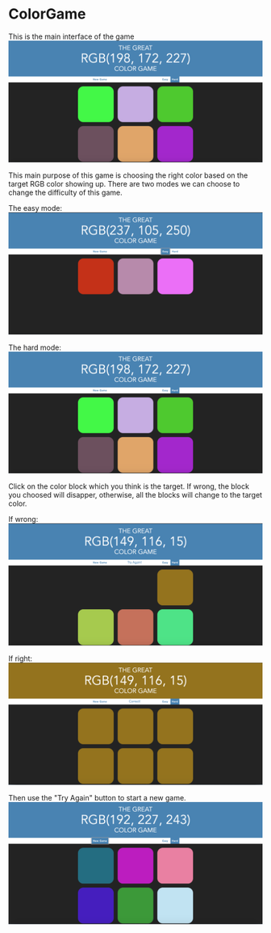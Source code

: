 # ColorGame

This is the main interface of the game
![](https://github.com/Rule1029/ColorGame/raw/master/ColorGame/%E6%88%AA%E5%B1%8F2020-05-01%2010.58.49.png)

This main purpose of this game is choosing the right color based on the target RGB color showing up. There are two modes we can choose to change the difficulty of this game.

The easy mode:
![](https://github.com/Rule1029/ColorGame/raw/master/ColorGame/%E6%88%AA%E5%B1%8F2020-05-01%2011.06.16.png)

The hard mode:
![](https://github.com/Rule1029/ColorGame/raw/master/ColorGame/%E6%88%AA%E5%B1%8F2020-05-01%2010.58.49.png)

Click on the color block which you think is the target. If wrong, the block you choosed will disapper, otherwise, all the blocks will change to the target color.

If wrong:
![](https://github.com/Rule1029/ColorGame/raw/master/ColorGame/%E6%88%AA%E5%B1%8F2020-05-01%2011.10.34.png)

If right:
![](https://github.com/Rule1029/ColorGame/raw/master/ColorGame/%E6%88%AA%E5%B1%8F2020-05-01%2011.10.51.png)

Then use the "Try Again" button to start a new game.
![](https://github.com/Rule1029/ColorGame/raw/master/ColorGame/%E6%88%AA%E5%B1%8F2020-05-01%2011.14.53.png)
